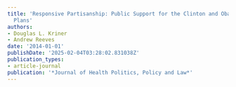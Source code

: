 ```yaml
---
title: 'Responsive Partisanship: Public Support for the Clinton and Obama Health Care
  Plans'
authors:
- Douglas L. Kriner
- Andrew Reeves
date: '2014-01-01'
publishDate: '2025-02-04T03:28:02.831038Z'
publication_types:
- article-journal
publication: '*Journal of Health Politics, Policy and Law*'
---
```

